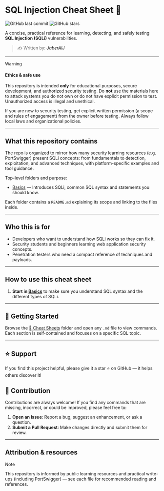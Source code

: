 # SQL Injection Cheat Sheet 📘

![GitHub last commit](https://img.shields.io/github/last-commit/JaberAlJ/sqli-cheat-sheet)
![GitHub stars](https://img.shields.io/github/stars/JaberAlJ/sqli-cheat-sheet?style=social)

A concise, practical reference for learning, detecting, and safely testing **SQL Injection (SQLi)** vulnerabilities.

> ✍️ Written by: [*JaberAlJ*](https://github.com/JaberAlJ)

---

> [!WARNING]
> #### **Ethics & safe use**
> This repository is intended **only** for educational purposes, secure development, and authorized security testing. Do **not** use the materials here to attack systems you do not own or do not have explicit permission to test. Unauthorized access is illegal and unethical.
>
>If you are new to security testing, get explicit written permission (a scope and rules of engagement) from the owner before testing. Always follow local laws and organizational policies.

---

## What this repository contains

The repo is organized to mirror how many security learning resources (e.g. PortSwigger) present SQLi concepts: from fundamentals to detection, exploitation, and advanced techniques, with platform-specific examples and tool guidance.

Top-level folders and purpose:

* [Basics](Cheat%20Sheets/Basics/README.md) — Introduces SQLi, common SQL syntax and statements you should know.

Each folder contains a `README.md` explaining its scope and linking to the files inside.

---

## Who this is for

* Developers who want to understand how SQLi works so they can fix it.
* Security students and beginners learning web application security concepts.
* Penetration testers who need a compact reference of techniques and payloads.

---

## How to use this cheat sheet

1. **Start in [Basics](Cheat%20Sheets/)** to make sure you understand SQL syntax and the different types of SQLi.

---

## 🚀 Getting Started
Browse the [📂 Cheat Sheets](./Cheat%20Sheets) folder and open any `.md` file to view commands.  
Each section is self-contained and focuses on a specific SQL topic.

---

## ⭐ Support
If you find this project helpful, please give it a star ⭐ on GitHub — it helps others discover it!

## 👋 Contribution

Contributions are always welcome! If you find any commands that are missing, incorrect, or could be improved, please feel free to:

1. **Open an Issue**: Report a bug, suggest an enhancement, or ask a question.
2. **Submit a Pull Request**: Make changes directly and submit them for review.

---

## Attribution & resources

> [!NOTE]
> This repository is informed by public learning resources and practical write-ups (including PortSwigger) — see each file for recommended reading and references.